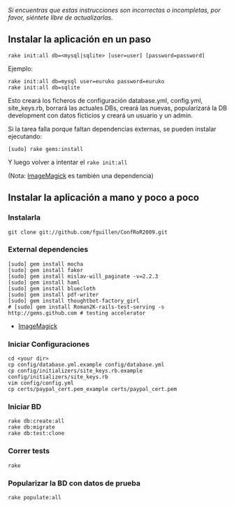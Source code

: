 _Si encuentras que estas instrucciones son incorrectas o incompletas, por favor, siéntete libre de actualizarlas._

Instalar la aplicación en un paso
----------------------

    rake init:all db=<mysql|sqlite> [user=user] [password=password]
    
Ejemplo:
    
    rake init:all db=mysql user=euruko password=euruko
    rake init:all db=sqlite
    
Esto creará los ficheros de configuración database.yml, config.yml, site_keys.rb, borrará las actuales DBs, creará las nuevas, popularizará la DB development con datos ficticios y creará un usuario y un admin.

Si la tarea falla porque faltan dependencias externas, se pueden instalar ejecutando:

    [sudo] rake gems:install
    
Y luego volver a intentar el `rake init:all` 

(Nota: [ImageMagick](http://is.gd/27Gir) es también una dependencia)

Instalar la aplicación a mano y poco a poco
----------------------

### Instalarla

    git clone git://github.com/fguillen/ConfRoR2009.git  

### External dependencies

    [sudo] gem install mocha
    [sudo] gem install faker
    [sudo] gem install mislav-will_paginate -v=2.2.3
    [sudo] gem install haml
    [sudo] gem install bluecloth
    [sudo] gem install pdf-writer
    [sudo] gem install thoughtbot-factory_girl
    # [sudo] gem install Roman2K-rails-test-serving -s http://gems.github.com # testing accelerator
    
* [ImageMagick](http://is.gd/27Gir)

### Iniciar Configuraciones

    cd <your dir>
    cp config/database.yml.example config/database.yml 
    cp config/initializers/site_keys.rb.example config/initializers/site_keys.rb
    vim config/config.yml
    cp certs/paypal_cert.pem_example certs/paypal_cert.pem

### Iniciar BD

    rake db:create:all
    rake db:migrate
    rake db:test:clone

### Correr tests

    rake

### Popularizar la BD con datos de prueba

    rake populate:all
